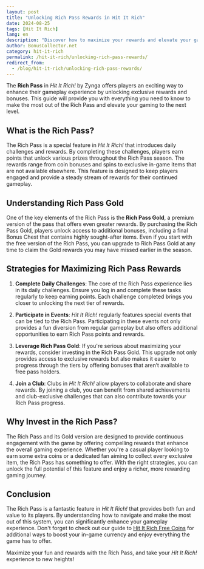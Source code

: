 ```yaml
---
layout: post  
title: "Unlocking Rich Pass Rewards in Hit It Rich"  
date: 2024-08-25  
tags: [Hit It Rich]  
lang: en  
description: "Discover how to maximize your rewards and elevate your gaming experience with the Rich Pass in Hit It Rich."
author: BonusCollector.net  
category: hit-it-rich  
permalink: /hit-it-rich/unlocking-rich-pass-rewards/
redirect_from:
  - /blog/hit-it-rich/unlocking-rich-pass-rewards/
---
```


The **Rich Pass** in *Hit It Rich!* by Zynga offers players an exciting way to enhance their gameplay experience by unlocking exclusive rewards and bonuses. This guide will provide you with everything you need to know to make the most out of the Rich Pass and elevate your gaming to the next level.

## What is the Rich Pass?

The Rich Pass is a special feature in *Hit It Rich!* that introduces daily challenges and rewards. By completing these challenges, players earn points that unlock various prizes throughout the Rich Pass season. The rewards range from coin bonuses and spins to exclusive in-game items that are not available elsewhere. This feature is designed to keep players engaged and provide a steady stream of rewards for their continued gameplay.

## Understanding Rich Pass Gold

One of the key elements of the Rich Pass is the **Rich Pass Gold**, a premium version of the pass that offers even greater rewards. By purchasing the Rich Pass Gold, players unlock access to additional bonuses, including a final Bonus Chest that contains highly sought-after items. Even if you start with the free version of the Rich Pass, you can upgrade to Rich Pass Gold at any time to claim the Gold rewards you may have missed earlier in the season.

## Strategies for Maximizing Rich Pass Rewards

1. **Complete Daily Challenges**: The core of the Rich Pass experience lies in its daily challenges. Ensure you log in and complete these tasks regularly to keep earning points. Each challenge completed brings you closer to unlocking the next tier of rewards.

2. **Participate in Events**: *Hit It Rich!* regularly features special events that can be tied to the Rich Pass. Participating in these events not only provides a fun diversion from regular gameplay but also offers additional opportunities to earn Rich Pass points and rewards.

3. **Leverage Rich Pass Gold**: If you're serious about maximizing your rewards, consider investing in the Rich Pass Gold. This upgrade not only provides access to exclusive rewards but also makes it easier to progress through the tiers by offering bonuses that aren’t available to free pass holders.

4. **Join a Club**: Clubs in *Hit It Rich!* allow players to collaborate and share rewards. By joining a club, you can benefit from shared achievements and club-exclusive challenges that can also contribute towards your Rich Pass progress.

## Why Invest in the Rich Pass?

The Rich Pass and its Gold version are designed to provide continuous engagement with the game by offering compelling rewards that enhance the overall gaming experience. Whether you're a casual player looking to earn some extra coins or a dedicated fan aiming to collect every exclusive item, the Rich Pass has something to offer. With the right strategies, you can unlock the full potential of this feature and enjoy a richer, more rewarding gaming journey.

## Conclusion

The Rich Pass is a fantastic feature in *Hit It Rich!* that provides both fun and value to its players. By understanding how to navigate and make the most out of this system, you can significantly enhance your gameplay experience. Don't forget to check out our guide to [Hit It Rich Free Coins](https://bonuscollector.net/hit-it-rich-free-coins/) for additional ways to boost your in-game currency and enjoy everything the game has to offer.

Maximize your fun and rewards with the Rich Pass, and take your *Hit It Rich!* experience to new heights!